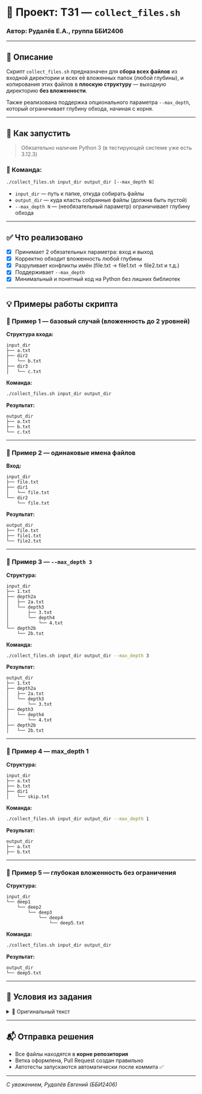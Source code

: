 
# 📁 Проект: ТЗ1 — `collect_files.sh`  
### Автор: Рудалёв Е.А., группа ББИ2406

---

## 📌 Описание

Скрипт `collect_files.sh` предназначен для **сбора всех файлов** из входной директории и всех её вложенных папок (любой глубины), и копирования этих файлов в **плоскую структуру** — выходную директорию **без вложенности**.

Также реализована поддержка опционального параметра `--max_depth`, который ограничивает глубину обхода, начиная с корня.

---

## 🚀 Как запустить

> Обязательно наличие Python 3 (в тестирующей системе уже есть 3.12.3)

### 📄 Команда:

```bash
./collect_files.sh input_dir output_dir [--max_depth N]
```

- `input_dir` — путь к папке, откуда собирать файлы
- `output_dir` — куда класть собранные файлы (должна быть пустой)
- `--max_depth N` — (необязательный параметр) ограничивает глубину обхода

---

## ✅ Что реализовано

- [x] Принимает 2 обязательных параметра: вход и выход
- [x] Корректно обходит вложенность любой глубины
- [x] Разруливает конфликты имён (file.txt → file1.txt → file2.txt и т.д.)
- [x] Поддерживает `--max_depth`
- [x] Минимальный и понятный код на Python без лишних библиотек

---

## 💡 Примеры работы скрипта

### 📁 Пример 1 — базовый случай (вложенность до 2 уровней)

**Структура входа:**
```
input_dir
├── a.txt
├── dir2
│   └── b.txt
├── dir3
│   └── c.txt
```

**Команда:**
```bash
./collect_files.sh input_dir output_dir
```

**Результат:**
```
output_dir
├── a.txt
├── b.txt
└── c.txt
```

---

### 📁 Пример 2 — одинаковые имена файлов

**Вход:**
```
input_dir
├── file.txt
├── dir1
│   └── file.txt
└── dir2
    └── file.txt
```

**Результат:**
```
output_dir
├── file.txt
├── file1.txt
└── file2.txt
```

---

### 📁 Пример 3 — `--max_depth 3`

**Структура:**
```
input_dir
├── 1.txt
├── depth2a
│   ├── 2a.txt
│   └── depth3
│       ├── 3.txt
│       └── depth4
│           └── 4.txt
└── depth2b
    └── 2b.txt
```

**Команда:**
```bash
./collect_files.sh input_dir output_dir --max_depth 3
```

**Результат:**
```
output_dir
├── 1.txt
├── depth2a
│   ├── 2a.txt
│   └── depth3
│       └── 3.txt
├── depth3
│   └── depth4
│       └── 4.txt
├── depth2b
│   └── 2b.txt
```

---

### 📁 Пример 4 — max_depth 1

**Структура:**
```
input_dir
├── a.txt
├── b.txt
├── dir1
│   └── skip.txt
```

**Команда:**
```bash
./collect_files.sh input_dir output_dir --max_depth 1
```

**Результат:**
```
output_dir
├── a.txt
├── b.txt
```

---

### 📁 Пример 5 — глубокая вложенность без ограничения

**Структура:**
```
input_dir
└── deep1
    └── deep2
        └── deep3
            └── deep4
                └── deep5.txt
```

**Команда:**
```bash
./collect_files.sh input_dir output_dir
```

**Результат:**
```
output_dir
└── deep5.txt
```

---

## 📝 Условия из задания

<details>
<summary>📖 Оригинальный текст</summary>

> Вам нужно написать скрипт на bash, который на вход принимает два параметра — входную директорию и выходную директорию.  
> Во входной директории могут находиться как файлы, так и вложенные директории.  
> Задача: скопировать **все файлы** (без папок) из вложенных директорий **в одну плоскую выходную директорию**.  
> Поддержка `--max_depth` — даёт +3 балла.

</details>

---

## 📬 Отправка решения

- Все файлы находятся в **корне репозитория**
- Ветка оформлена, Pull Request создан правильно
- Автотесты запускаются автоматически после коммита ✅

---

_С уважением, Рудалёв Евгений (ББИ2406)_